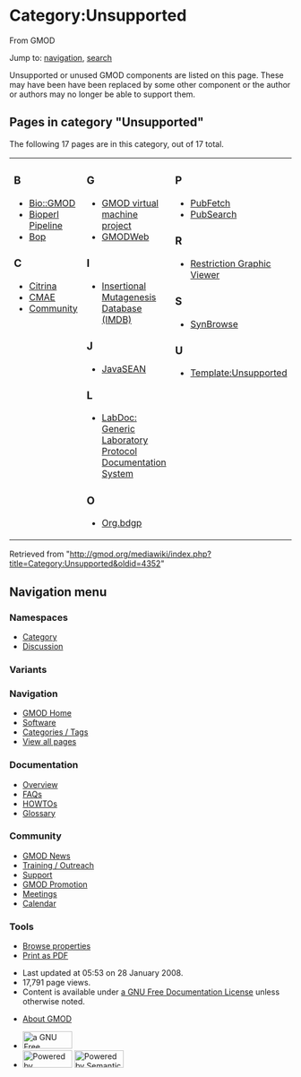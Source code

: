 <div id="mw-page-base" class="noprint">

</div>

<div id="mw-head-base" class="noprint">

</div>

<div id="content" class="mw-body" role="main">

<span id="top"></span>

<div id="mw-js-message" style="display:none;">

</div>



# <span dir="auto">Category:Unsupported</span>

<div id="bodyContent">

<div id="siteSub">

From GMOD

</div>

<div id="contentSub">

</div>

<div id="jump-to-nav" class="mw-jump">

Jump to: [navigation](#mw-navigation), [search](#p-search)

</div>

<div id="mw-content-text" class="mw-content-ltr" lang="en" dir="ltr">

Unsupported or unused GMOD components are listed on this page. These may
have been have been replaced by some other component or the author or
authors may no longer be able to support them.

<div lang="en" dir="ltr">

<div id="mw-pages">

## Pages in category "Unsupported"

The following 17 pages are in this category, out of 17 total.

<div class="mw-content-ltr" lang="en" dir="ltr">

<table style="width: 100%;">
<colgroup>
<col style="width: 33%" />
<col style="width: 33%" />
<col style="width: 33%" />
</colgroup>
<tbody>
<tr class="odd" style="vertical-align: top;">
<td style="width: 33.3%"><h3 id="b">B</h3>
<ul>
<li><a href="Bio::GMOD" title="Bio::GMOD">Bio::GMOD</a></li>
<li><a href="Bioperl_Pipeline" title="Bioperl Pipeline">Bioperl
Pipeline</a></li>
<li><a href="Bop" title="Bop">Bop</a></li>
</ul>
<h3 id="c">C</h3>
<ul>
<li><a href="Citrina" title="Citrina">Citrina</a></li>
<li><a href="CMAE" title="CMAE">CMAE</a></li>
<li><a href="Community" title="Community">Community</a></li>
</ul></td>
<td style="width: 33.3%"><h3 id="g">G</h3>
<ul>
<li><a href="GMOD_virtual_machine_project"
title="GMOD virtual machine project">GMOD virtual machine
project</a></li>
<li><a href="GMODWeb" title="GMODWeb">GMODWeb</a></li>
</ul>
<h3 id="i">I</h3>
<ul>
<li><a href="Insertional_Mutagenesis_Database_(IMDB)"
title="Insertional Mutagenesis Database (IMDB)">Insertional Mutagenesis
Database (IMDB)</a></li>
</ul>
<h3 id="j">J</h3>
<ul>
<li><a href="JavaSEAN" title="JavaSEAN">JavaSEAN</a></li>
</ul>
<h3 id="l">L</h3>
<ul>
<li><a href="LabDoc:_Generic_Laboratory_Protocol_Documentation_System"
title="LabDoc: Generic Laboratory Protocol Documentation System">LabDoc:
Generic Laboratory Protocol Documentation System</a></li>
</ul>
<h3 id="o">O</h3>
<ul>
<li><a href="Org.bdgp" title="Org.bdgp">Org.bdgp</a></li>
</ul></td>
<td style="width: 33.3%"><h3 id="p">P</h3>
<ul>
<li><a href="PubFetch" title="PubFetch">PubFetch</a></li>
<li><a href="PubSearch" title="PubSearch">PubSearch</a></li>
</ul>
<h3 id="r">R</h3>
<ul>
<li><a href="Restriction_Graphic_Viewer"
title="Restriction Graphic Viewer">Restriction Graphic Viewer</a></li>
</ul>
<h3 id="s">S</h3>
<ul>
<li><a href="SynBrowse" title="SynBrowse">SynBrowse</a></li>
</ul>
<h3 id="u">U</h3>
<ul>
<li><a href="Template:Unsupported"
title="Template:Unsupported">Template:Unsupported</a></li>
</ul></td>
</tr>
</tbody>
</table>

</div>

</div>

</div>

</div>

<div class="printfooter">

Retrieved from
"<http://gmod.org/mediawiki/index.php?title=Category:Unsupported&oldid=4352>"

</div>

<div id="catlinks" class="catlinks catlinks-allhidden">

</div>

<div class="visualClear">

</div>

</div>

</div>

<div id="mw-navigation">

## Navigation menu

<div id="mw-head">



<div id="left-navigation">

<div id="p-namespaces" class="vectorTabs" role="navigation"
aria-labelledby="p-namespaces-label">

### Namespaces

- <span id="ca-nstab-category"><a href="Category:Unsupported" accesskey="c"
  title="View the category page [c]">Category</a></span>
- <span id="ca-talk"><a
  href="http://gmod.org/mediawiki/index.php?title=Category_talk:Unsupported&amp;action=edit&amp;redlink=1"
  accesskey="t"
  title="Discussion about the content page [t]">Discussion</a></span>

</div>

<div id="p-variants" class="vectorMenu emptyPortlet" role="navigation"
aria-labelledby="p-variants-label">

### 

### Variants[](#)

<div class="menu">

</div>

</div>

</div>

<div id="right-navigation">





</div>



</div>

</div>

</div>

<div id="mw-panel">

<div id="p-logo" role="banner">

<a href="Main_Page"
style="background-image: url(../images/GMOD-cogs.png);"
title="Visit the main page"></a>

</div>

<div id="p-Navigation" class="portal" role="navigation"
aria-labelledby="p-Navigation-label">

### Navigation

<div class="body">

- <span id="n-GMOD-Home">[GMOD Home](Main_Page)</span>
- <span id="n-Software">[Software](GMOD_Components)</span>
- <span id="n-Categories-.2F-Tags">[Categories /
  Tags](Categories)</span>
- <span id="n-View-all-pages">[View all pages](Special:AllPages)</span>

</div>

</div>

<div id="p-Documentation" class="portal" role="navigation"
aria-labelledby="p-Documentation-label">

### Documentation

<div class="body">

- <span id="n-Overview">[Overview](Overview)</span>
- <span id="n-FAQs">[FAQs](Category:FAQ)</span>
- <span id="n-HOWTOs">[HOWTOs](Category:HOWTO)</span>
- <span id="n-Glossary">[Glossary](Glossary)</span>

</div>

</div>

<div id="p-Community" class="portal" role="navigation"
aria-labelledby="p-Community-label">

### Community

<div class="body">

- <span id="n-GMOD-News">[GMOD News](GMOD_News)</span>
- <span id="n-Training-.2F-Outreach">[Training /
  Outreach](Training_and_Outreach)</span>
- <span id="n-Support">[Support](Support)</span>
- <span id="n-GMOD-Promotion">[GMOD Promotion](GMOD_Promotion)</span>
- <span id="n-Meetings">[Meetings](Meetings)</span>
- <span id="n-Calendar">[Calendar](Calendar)</span>

</div>

</div>

<div id="p-tb" class="portal" role="navigation"
aria-labelledby="p-tb-label">

### Tools

<div class="body">


- <span id="t-smwbrowselink"><a href="Special:Browse/Category:Unsupported" rel="smw-browse">Browse
  properties</a></span>
- <span id="t-pdf">[Print as
  PDF](http://gmod.org/mediawiki/index.php?title=Special:PdfPrint&page=Category:Unsupported)</span>

</div>

</div>

</div>

</div>

<div id="footer" role="contentinfo">

- <span id="footer-info-lastmod">Last updated at 05:53 on 28 January
  2008.</span>
- <span id="footer-info-viewcount">17,791 page views.</span>
- <span id="footer-info-copyright">Content is available under
  <a href="http://www.gnu.org/licenses/fdl-1.3.html" class="external"
  rel="nofollow">a GNU Free Documentation License</a> unless otherwise
  noted.</span>

<!-- -->

- <span id="footer-places-about">[About
  GMOD](GMOD:About "GMOD:About")</span>

<!-- -->

- <span id="footer-copyrightico">[<img src="http://www.gnu.org/graphics/gfdl-logo-small.png" width="88"
  height="31" alt="a GNU Free Documentation License" />](http://www.gnu.org/licenses/fdl-1.3.html)</span>
- <span id="footer-poweredbyico">[<img
  src="../mediawiki/skins/common/images/poweredby_mediawiki_88x31.png"
  width="88" height="31" alt="Powered by MediaWiki" />](http://www.mediawiki.org/)
  [<img
  src="../mediawiki/extensions/SemanticMediaWiki/resources/images/smw_button.png"
  width="88" height="31" alt="Powered by Semantic MediaWiki" />](https://www.semantic-mediawiki.org/wiki/Semantic_MediaWiki)</span>

<div style="clear:both">

</div>

</div>
